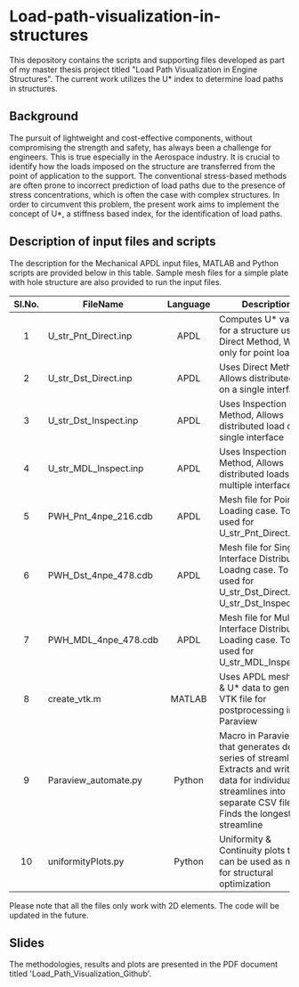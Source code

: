 # Load-path-visualization-in-structures
This depository contains the scripts and supporting files developed as part of my master thesis project titled "Load Path Visualization in Engine Structures". The current work utilizes the U* index to determine load paths in structures.

## Background
The pursuit of lightweight and cost-effective components, without compromising the strength and safety, has always been a challenge for engineers. This is true especially in the Aerospace industry. It is crucial to identify how the loads imposed on the structure are transferred from the point of application to the support. The conventional stress-based methods are often prone to incorrect prediction of load paths due to the presence of stress concentrations, which is often the case with complex structures. In order to circumvent this problem, the present work aims to implement the concept of U*, a stiffness based index, for the identification of load paths.

## Description of input files and scripts

The description for the Mechanical APDL input files, MATLAB and Python scripts are provided below in this table. Sample mesh files for a simple plate with hole structure are also provided to run the input files.

| Sl.No. |     FileName     |  Language | Description |
| :----: | ---------------- | :-------: | ----------- |
| 1 | U_str_Pnt_Direct.inp  |    APDL   |   Computes U* values for a structure using Direct Method, Works only for point load   |
| 2 | U_str_Dst_Direct.inp  |    APDL   |   Uses Direct Method, Allows distributed load on a single interface   |
| 3 | U_str_Dst_Inspect.inp |    APDL   |   Uses Inspection Load Method, Allows distributed load on a single interface   |
| 4 | U_str_MDL_Inspect.inp |    APDL   |   Uses Inspection Load Method, Allows distributed loads on multiple interfaces   |
| 5 | PWH_Pnt_4npe_216.cdb  |    APDL   |   Mesh file for Point Loading case. To be used for U_str_Pnt_Direct.inp|
| 6 | PWH_Dst_4npe_478.cdb  |    APDL   |   Mesh file for Single Interface Distributed Loadng case. To be used for U_str_Dst_Direct.inp & U_str_Dst_Inspect.inp|
| 7 | PWH_MDL_4npe_478.cdb  |    APDL   |   Mesh file for Multiple Interface Distributed Loading case. To be used for U_str_MDL_Inspect.inp|
| 8 | create_vtk.m          |   MATLAB  |   Uses APDL mesh data & U* data to generate VTK file for postprocessing in Paraview   |
| 9 | Paraview_automate.py  |   Python  |   Macro in Paraview that generates desired series of streamlines, Extracts and writes data for individual streamlines into separate CSV files, Finds the longest streamline |
| 10 | uniformityPlots.py   |   Python  |   Uniformity & Continuity plots that can be used as metric for structural optimization |

Please note that all the files only work with 2D elements. The code will be updated in the future.

## Slides
The methodologies, results and plots are presented in the PDF document titled 'Load_Path_Visualization_Github'.
